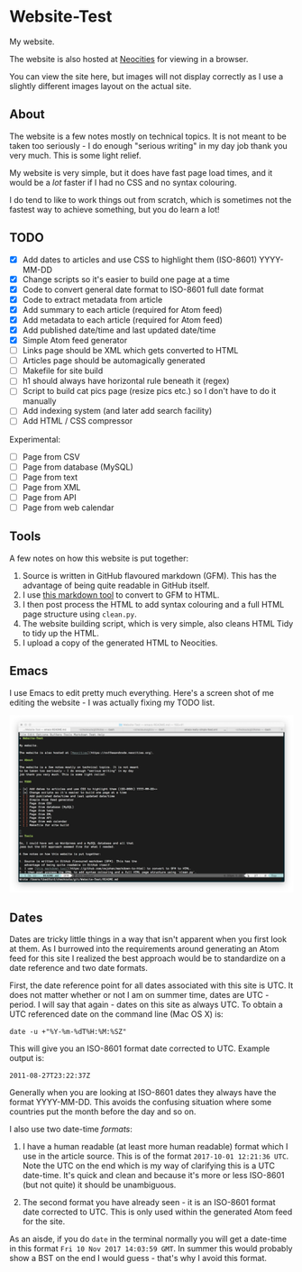 # Website-Test

My website. 

The website is also hosted at
[Neocities](https://coffeeandcode.neocities.org) for viewing in a
browser.

You can view the site here, but images will not display correctly as I
use a slightly different images layout on the actual site.

## About

The website is a few notes mostly on technical topics. It is not meant
to be taken too seriously - I do enough "serious writing" in my day
job thank you very much. This is some light relief.

My website is very simple, but it does have fast page load
times, and it would be a *lot* faster if I had no CSS and no syntax
colouring.

I do tend to like to work things out from scratch, which is sometimes
not the fastest way to achieve something, but you do learn a lot!

## TODO

- [x] Add dates to articles and use CSS to highlight them (ISO-8601) YYYY-MM-DD
- [x] Change scripts so it's easier to build one page at a time
- [x] Code to convert general date format to ISO-8601 full date format
- [x] Code to extract metadata from article
- [x] Add summary to each article (required for Atom feed)
- [x] Add metadata to each article (required for Atom feed)
- [x] Add published date/time and last updated date/time
- [x] Simple Atom feed generator
- [ ] Links page should be XML which gets converted to HTML
- [ ] Articles page should be automagically generated
- [ ] Makefile for site build
- [ ] h1 should always have horizontal rule beneath it (regex) 
- [ ] Script to build cat pics page (resize pics etc.) so I don't have to do it manually
- [ ] Add indexing system (and later add search facility)
- [ ] Add HTML / CSS compressor

Experimental:

- [ ] Page from CSV
- [ ] Page from database (MySQL)
- [ ] Page from text
- [ ] Page from XML
- [ ] Page from API
- [ ] Page from web calendar

## Tools

A few notes on how this website is put together:

1. Source is written in GitHub flavoured markdown (GFM). This has the
   advantage of being quite readable in GitHub itself.
2. I use [this markdown tool](https://github.com/cwjohan/markdown-to-html) to convert to GFM to HTML.
3. I then post process the HTML to add syntax colouring and a full HTML page structure using `clean.py`.
4. The website building script, which is very simple, also cleans HTML Tidy to tidy up the HTML.
5. I upload a copy of the generated HTML to Neocities.

## Emacs

I use Emacs to edit pretty much everything. Here's a screen shot of me
editing the website - I was actually fixing my TODO list.

![Emacs screenshot](./images/emacs_screenshot.png "Emacs screenshot")

## Dates

Dates are tricky little things in a way that isn't apparent when you
first look at them. As I burrowed into the requirements around
generating an Atom feed for this site I realized the best approach
would be to standardize on a date reference and two date formats.

First, the date reference point for all dates associated with this
site is UTC. It does not matter whether or not I am on summer time,
dates are UTC - period. I will say that again - dates on this site as
always UTC. To obtain a UTC referenced date on the command line (Mac
OS X) is:

``` shell
date -u +"%Y-%m-%dT%H:%M:%SZ"
```

This will give you an ISO-8601 format date corrected to UTC. Example
output is:

``` shell
2011-08-27T23:22:37Z
```

Generally when you are looking at ISO-8601 dates they always have the
format YYYY-MM-DD. This avoids the confusing situation where some
countries put the month before the day and so on.

I also use two date-time _formats_:

1. I have a human readable (at least more human readable) format which
I use in the article source. This is of the format `2017-10-01
12:21:36 UTC`. Note the UTC on the end which is my way of clarifying
this is a UTC date-time. It's quick and clean and because it's more or
less ISO-8601 (but not quite) it should be unambiguous.

2. The second format you have already seen - it is an ISO-8601 format
date corrected to UTC. This is only used within the generated Atom
feed for the site.

As an aisde, if you do `date` in the terminal normally you will get a
date-time in this format `Fri 10 Nov 2017 14:03:59 GMT`. In summer
this would probably show a BST on the end I would guess - that's why I
avoid this format.



